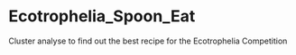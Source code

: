 # Ecotrophelia_Spoon_Eat
Cluster analyse to find out the best recipe for the Ecotrophelia Competition
